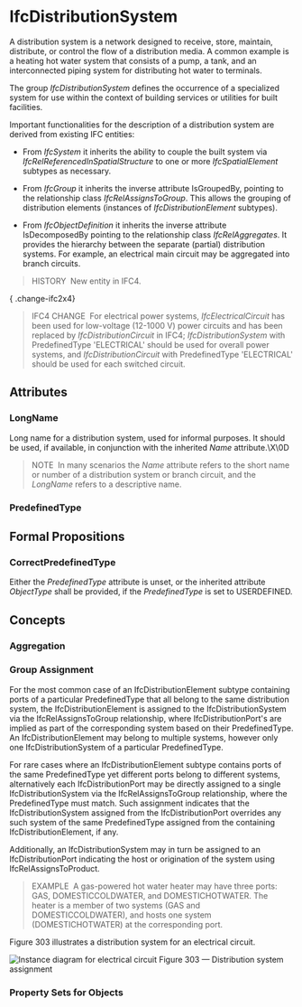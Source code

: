 # IfcDistributionSystem

A distribution system is a network designed to receive, store, maintain, distribute, or control the flow of a distribution media. A common example is a heating hot water system that consists of a pump, a tank, and an interconnected piping system for distributing hot water to terminals.  

The group _IfcDistributionSystem_ defines the occurrence of a specialized system for use within the context of building services or utilities for built facilities.  

Important functionalities for the description of a distribution system are derived from existing IFC entities:  

* From _IfcSystem_ it inherits the ability to couple the built system via _IfcRelReferencedInSpatialStructure_ to one or more _IfcSpatialElement_ subtypes as necessary.

* From _IfcGroup_ it inherits the inverse attribute IsGroupedBy, pointing to the relationship class _IfcRelAssignsToGroup_. This allows the grouping of distribution elements (instances of _IfcDistributionElement_ subtypes).

* From _IfcObjectDefinition_ it inherits the inverse attribute IsDecomposedBy pointing to the relationship class _IfcRelAggregates_. It provides the hierarchy between the separate (partial) distribution systems. For example, an electrical main circuit may be aggregated into branch circuits.

  
> HISTORY&nbsp; New entity in IFC4.

{ .change-ifc2x4}
> IFC4 CHANGE&nbsp; For electrical power systems, _IfcElectricalCircuit_ has been used for low-voltage (12-1000 V) power circuits and has been replaced by _IfcDistributionCircuit_ in IFC4; _IfcDistributionSystem_ with PredefinedType 'ELECTRICAL' should be used for overall power systems, and _IfcDistributionCircuit_ with PredefinedType 'ELECTRICAL' should be used for each switched circuit.

## Attributes

### LongName
Long name for a distribution system, used for informal purposes. It should be used, if available, in conjunction with the inherited _Name_ attribute.\X\0D
> NOTE&nbsp; In many scenarios the _Name_ attribute refers to the short name or number of a distribution system or branch circuit, and the _LongName_ refers to a descriptive name.

### PredefinedType


## Formal Propositions

### CorrectPredefinedType
Either the _PredefinedType_ attribute is unset, or the inherited attribute _ObjectType_ shall be provided, if the _PredefinedType_ is set to USERDEFINED.

## Concepts

### Aggregation


### Group Assignment

For the most common case of an IfcDistributionElement subtype containing ports of a particular PredefinedType that all belong to the same distribution system, the IfcDistributionElement is assigned to the IfcDistributionSystem via the IfcRelAssignsToGroup relationship, where IfcDistributionPort's are implied as part of the corresponding system based on their PredefinedType. An IfcDistributionElement may belong to multiple systems, however only one IfcDistributionSystem of a particular PredefinedType.


For rare cases where an IfcDistributionElement subtype contains ports of the same PredefinedType yet different ports belong to different systems, alternatively each IfcDistributionPort may be directly assigned to a single IfcDistributionSystem via the IfcRelAssignsToGroup relationship, where the PredefinedType must match. Such assignment indicates that the IfcDistributionSystem assigned from the IfcDistributionPort overrides any such system of the same PredefinedType assigned from the containing IfcDistributionElement, if any.


Additionally, an IfcDistributionSystem may in turn be assigned to an IfcDistributionPort indicating the host or origination of the system using IfcRelAssignsToProduct.



> 
> EXAMPLE  A gas-powered hot water heater may have three ports: GAS, DOMESTICCOLDWATER, and DOMESTICHOTWATER. The heater is a member of two systems (GAS and DOMESTICCOLDWATER), and hosts one system (DOMESTICHOTWATER) at the corresponding port.
> 


Figure 303 illustrates a distribution system for an electrical circuit.


![Instance diagram for electrical circuit](../../../../figuresifcdistributionsystem-01.png)
Figure 303 — Distribution system assignment



### Property Sets for Objects


